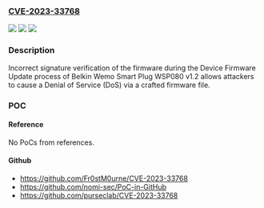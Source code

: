 ### [CVE-2023-33768](https://cve.mitre.org/cgi-bin/cvename.cgi?name=CVE-2023-33768)
![](https://img.shields.io/static/v1?label=Product&message=n%2Fa&color=blue)
![](https://img.shields.io/static/v1?label=Version&message=n%2Fa&color=blue)
![](https://img.shields.io/static/v1?label=Vulnerability&message=n%2Fa&color=brighgreen)

### Description

Incorrect signature verification of the firmware during the Device Firmware Update process of Belkin Wemo Smart Plug WSP080 v1.2 allows attackers to cause a Denial of Service (DoS) via a crafted firmware file.

### POC

#### Reference
No PoCs from references.

#### Github
- https://github.com/Fr0stM0urne/CVE-2023-33768
- https://github.com/nomi-sec/PoC-in-GitHub
- https://github.com/purseclab/CVE-2023-33768

